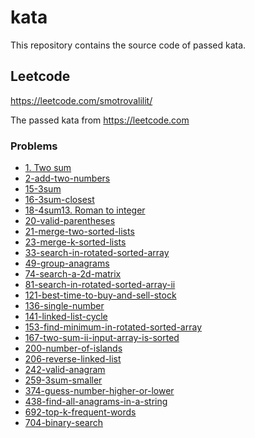 # kata

This repository contains the source code of passed kata.

## Leetcode

https://leetcode.com/smotrovalilit/

The passed kata from https://leetcode.com

### Problems

* [1. Two sum](leetcode/1-two-sum)
* [2-add-two-numbers](leetcode/2-add-two-numbers)
* [15-3sum](leetcode/15-3sum)
* [16-3sum-closest](leetcode/16-3sum-closest)
* [18-4sum](leetcode/18-4sum)[13. Roman to integer](leetcode/problems/easy/13-roman-to-integer)
* [20-valid-parentheses](leetcode/20-valid-parentheses)
* [21-merge-two-sorted-lists](leetcode/21-merge-two-sorted-lists)
* [23-merge-k-sorted-lists](leetcode/23-merge-k-sorted-lists)
* [33-search-in-rotated-sorted-array](leetcode/33-search-in-rotated-sorted-array)
* [49-group-anagrams](leetcode/49-group-anagrams)
* [74-search-a-2d-matrix](leetcode/74-search-a-2d-matrix)
* [81-search-in-rotated-sorted-array-ii](leetcode/81-search-in-rotated-sorted-array-ii)
* [121-best-time-to-buy-and-sell-stock](leetcode%2F121-best-time-to-buy-and-sell-stock)
* [136-single-number](leetcode/136-single-number)
* [141-linked-list-cycle](leetcode/141-linked-list-cycle)
* [153-find-minimum-in-rotated-sorted-array](leetcode/153-find-minimum-in-rotated-sorted-array)
* [167-two-sum-ii-input-array-is-sorted](leetcode/167-two-sum-ii-input-array-is-sorted)
* [200-number-of-islands](leetcode/200-number-of-islands)
* [206-reverse-linked-list](leetcode/206-reverse-linked-list)
* [242-valid-anagram](leetcode/242-valid-anagram)
* [259-3sum-smaller](leetcode/259-3sum-smaller)
* [374-guess-number-higher-or-lower](leetcode/374-guess-number-higher-or-lower)
* [438-find-all-anagrams-in-a-string](leetcode/438-find-all-anagrams-in-a-string)
* [692-top-k-frequent-words](leetcode/692-top-k-frequent-words)
* [704-binary-search](leetcode/704-binary-search)


